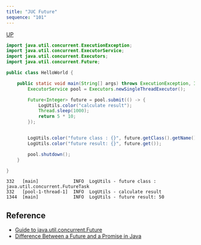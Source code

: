 ```yaml
---
title: "JUC Future"
sequence: "101"
---
```


[UP](/java-concurrency.html)

```java
import java.util.concurrent.ExecutionException;
import java.util.concurrent.ExecutorService;
import java.util.concurrent.Executors;
import java.util.concurrent.Future;

public class HelloWorld {

    public static void main(String[] args) throws ExecutionException, InterruptedException {
        ExecutorService pool = Executors.newSingleThreadExecutor();

        Future<Integer> future = pool.submit(() -> {
            LogUtils.color("calculate result");
            Thread.sleep(1000);
            return 5 * 10;
        });


        LogUtils.color("future class : {}", future.getClass().getName());
        LogUtils.color("future result: {}", future.get());

        pool.shutdown();
    }

}
```

```text
332   [main]             INFO  LogUtils - future class : java.util.concurrent.FutureTask
332   [pool-1-thread-1]  INFO  LogUtils - calculate result
1344  [main]             INFO  LogUtils - future result: 50
```

## Reference

- [Guide to java.util.concurrent.Future](https://www.baeldung.com/java-future)
- [Difference Between a Future and a Promise in Java](https://www.baeldung.com/java-future-vs-promise-comparison)
